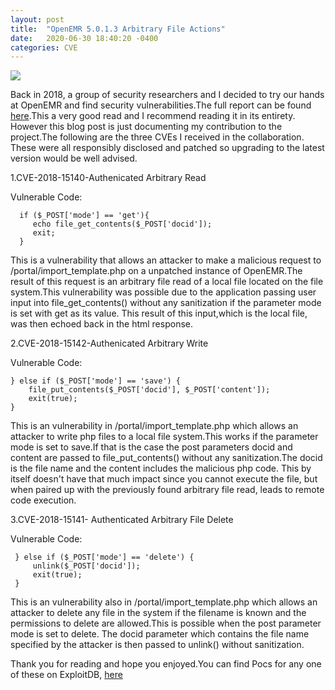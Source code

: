```yaml
---
layout: post
title:  "OpenEMR 5.0.1.3 Arbitrary File Actions"
date:   2020-06-30 18:40:20 -0400
categories: CVE
---
```


<img src="../../../../images/openemr.png">

Back in 2018, a group of security researchers and I   decided to try our hands at OpenEMR and find security vulnerabilities.The full report can be found <a href="https://www.open-emr.org/wiki/images/1/11/Openemr_insecurity.pdf">here</a>.This a very good read and I recommend reading it in its entirety. However this blog post is just documenting my contribution to the project.The following are the three CVEs I received in the collaboration. These were all responsibly disclosed and patched so upgrading to the latest version would be well advised. 

1.CVE-2018-15140-Authenicated Arbitrary Read

Vulnerable Code: 
  
      if ($_POST['mode'] == 'get'){
         echo file_get_contents($_POST['docid']);
         exit;
      }


This is a vulnerability that allows an attacker to make a malicious request to /portal/import_template.php on a unpatched instance of OpenEMR.The result of this request is an arbitrary file read of a local file located on the file system.This vulnerability was possible due to the application passing user input into file_get_contents() without any sanitization if the parameter mode is set with get as its value. This result of this input,which is the local file, was then echoed back in the html response. 

2.CVE-2018-15142-Authenicated Arbitrary Write

 Vulnerable Code:

    } else if ($_POST['mode'] == 'save') {
        file_put_contents($_POST['docid'], $_POST['content']);
        exit(true);
    }

This is an vulnerability in /portal/import_template.php which allows an attacker to write php files to a local file system.This works if the parameter mode is set to save.If that is the case the post parameters docid and content are passed to file_put_contents() without any sanitization.The docid is the file name and the content includes the malicious php code. This by itself doesn't have that much impact since you cannot execute the file, but when paired up with the previously found arbitrary file read, leads to remote code execution.



3.CVE-2018-15141- Authenticated Arbitrary File Delete

Vulnerable Code:      
     
     } else if ($_POST['mode'] == 'delete') {
         unlink($_POST['docid']);
         exit(true);
     }

This is an vulnerability also in /portal/import_template.php which allows an attacker to delete any file in the system if the filename is known and the permissions to delete are allowed.This is possible when the post parameter mode is set to delete. The docid parameter which contains the file name specified by the attacker is then passed to unlink() without sanitization.

Thank you for reading and hope you enjoyed.You can find Pocs for any one of these on ExploitDB, <a href="https://www.exploit-db.com/exploits/45202">here</a>






